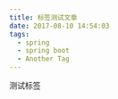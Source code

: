 ```yaml
---
title: 标签测试文章
date: 2017-08-10 14:54:03
tags:
  - spring
  - spring boot
  - Another Tag
---
```


测试标签